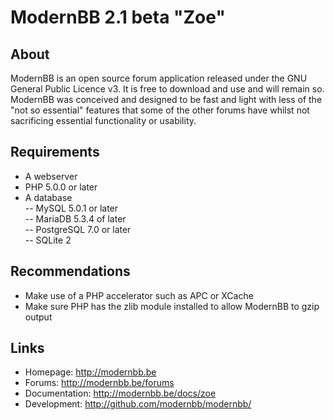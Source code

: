 ModernBB 2.1 beta "Zoe"
=======================

## About
ModernBB is an open source forum application released under the GNU General Public Licence v3. It is free to download and use and will remain so. ModernBB was conceived and designed to be fast and light with less of the "not so essential" features that some of the other forums have whilst not sacrificing essential functionality or usability.

## Requirements
 - A webserver
 - PHP 5.0.0 or later
 - A database <br />
 -- MySQL 5.0.1 or later <br />
 -- MariaDB 5.3.4 of later <br />
 -- PostgreSQL 7.0 or later <br />
 -- SQLite 2

## Recommendations
 - Make use of a PHP accelerator such as APC or XCache
 - Make sure PHP has the zlib module installed to allow ModernBB to gzip output

## Links
 - Homepage: http://modernbb.be
 - Forums: http://modernbb.be/forums
 - Documentation: http://modernbb.be/docs/zoe
 - Development: http://github.com/modernbb/modernbb/
